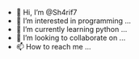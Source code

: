 - 👋 Hi, I’m @Sh4rif7
- 👀 I’m interested in programming ...
- 🌱 I’m currently learning python ...
- 💞️ I’m looking to collaborate on ...
- 📫 How to reach me ...

<!---
Sh4rif7/Sh4rif7 is a ✨ special ✨ repository because its `README.md` (this file) appears on your GitHub profile.
You can click the Preview link to take a look at your changes.
--->
